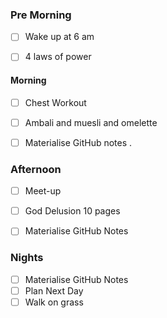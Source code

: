 
### Pre Morning 
- [ ] Wake up at 6 am 
- [ ] 4 laws of power 


#### Morning 
- [ ] Chest Workout 
- [ ] Ambali and muesli and omelette 
- [ ] Materialise GitHub notes .


### Afternoon 
- [ ] Meet-up 
- [ ] God Delusion 10 pages 
- [ ] Materialise GitHub Notes 


### Nights 

- [ ] Materialise GitHub Notes
- [ ] Plan Next Day 
- [ ] Walk on grass 